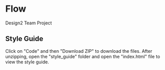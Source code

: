 # Flow
Design2 Team Project

## Style Guide
Click on "Code" and then "Download ZIP" to download the files. After unzipping, open the "style_guide" folder and open the "index.html" file to view the style guide.
